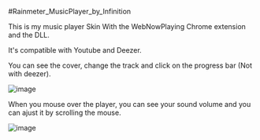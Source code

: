 #Rainmeter_MusicPlayer_by_Infinition

This is my music player Skin
With the WebNowPlaying Chrome extension and the DLL.

It's compatible with Youtube and Deezer.

You can see the cover, change the track and click on the progress bar (Not with deezer).

![image](https://user-images.githubusercontent.com/37984399/115041839-3803e700-9ed3-11eb-85f7-6c2db94ef5ec.png)

When you mouse over the player, you can see your sound volume and you can ajust it by scrolling the mouse.

![image](https://user-images.githubusercontent.com/37984399/115042272-9c26ab00-9ed3-11eb-8d71-fa62e1aae85f.png)

